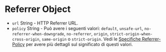 # Referrer Object

* `url` String - HTTP Referrer URL.
* `policy` String - Può avere i seguenti valori: `default`, `unsafe-url`, `no-referrer-when-downgrade`, `no-referrer`, `origin`, `strict-origin-when-cross-origin`, `same-origin` o `strict-origin`. Vedi le [Specifiche Referrer-Policy](https://developer.mozilla.org/en-US/docs/Web/HTTP/Headers/Referrer-Policy) per avere più dettagli sul significato di questi valori.